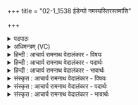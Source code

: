 +++
title = "02-1_1538 ईडेन्यो नमस्यस्तिरस्तमांसि"

+++
<details><summary>पदपाठः</summary>

ई꣣डे꣡न्यः꣢। न꣣मस्यः꣢। ति꣣रः꣢। त꣡मा꣢꣯ꣳसि। द꣣र्शतः꣢। सम्। अ꣣ग्निः꣢। इ꣣ध्यते। वृ꣡षा꣢꣯। १५३८।
</details>

<details><summary>अधिमन्त्रम् (VC)</summary>

- अग्निः
- विश्वामित्रो गाथिनः
- गायत्री
- षड्जः
</details>

<details><summary>हिन्दी : आचार्य रामनाथ वेदालंकार - विषयः</summary>

प्रथम मन्त्र में परमात्माग्नि का विषय वर्णित है।
</details>

<details><summary>हिन्दी : आचार्य रामनाथ वेदालंकार - पदार्थः</summary>

पदार्थान्वयभाषाः -  (ईडेन्यः) स्तुति के योग्य, (नमस्यः) नमस्कार के योग्य, (तमांसि) तमोगुणों को (तिरः) दूर करनेवाला, (दर्शतः) दर्शनीय, (वृषा) सुखों की वर्षा करनेवाला (अग्निः) जगन्नायक परमेश्वर (समिध्यते) अन्तरात्मा में प्रदीप्त होता है ॥१॥
</details>

<details><summary>हिन्दी : आचार्य रामनाथ वेदालंकार - भावार्थः</summary>

भावार्थभाषाः -  परमेश्वर को अपने आत्मा में प्रदीप्त करके उसके नेतृत्व को पाकर मनुष्यों को अपना जीवन उन्नत करना चाहिए ॥१॥
</details>

<details><summary>संस्कृत : आचार्य रामनाथ वेदालंकार - विषयः</summary>

तत्रादौ परमात्माग्निविषयमाह।
</details>

<details><summary>संस्कृत : आचार्य रामनाथ वेदालंकार - पदार्थः</summary>

पदार्थान्वयभाषाः -  (ईडेन्यः) ईडितुं स्तोतुमर्हः, (नमस्यः) नमस्कर्तुं योग्यः, (तमांसि) तमोगुणान् (तिरः) तिरस्कर्ता, (दर्शतः) दर्शनीयः, (वृषा) सुखवर्षकः (अग्निः) जगन्नायकः परमेश्वरः (समिध्यते) अन्तरात्मनि प्रदीप्यते ॥१॥२
</details>

<details><summary>संस्कृत : आचार्य रामनाथ वेदालंकार - भावार्थः</summary>

भावार्थभाषाः -  परमेश्वरं स्वात्मनि प्रदीप्य तन्नेतृत्वमुपलभ्य जनैः स्वजीवनमुन्नेतव्यम् ॥१॥
</details>